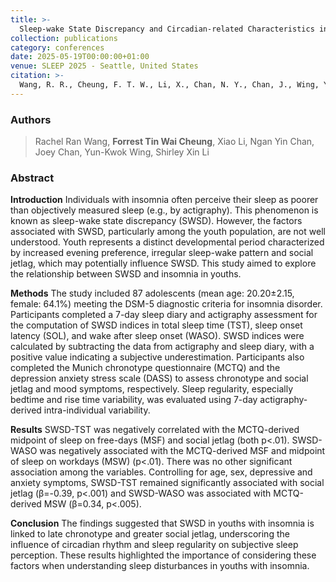 ```yaml
---
title: >-
  Sleep-wake State Discrepancy and Circadian-related Characteristics in Youth with Insomnia
collection: publications
category: conferences
date: 2025-05-19T00:00:00+01:00
venue: SLEEP 2025 - Seattle, United States
citation: >-
  Wang, R. R., Cheung, F. T. W., Li, X., Chan, N. Y., Chan, J., Wing, Y. K., & Li, S. X. (2025). Sleep-wake State Discrepancy and Circadian-related Characteristics in Youth with Insomnia. Sleep, 48(Supplement_1), A10-A11.
---
```

### Authors

> Rachel Ran Wang, **Forrest Tin Wai Cheung**, Xiao Li, Ngan Yin Chan, Joey Chan, Yun-Kwok Wing, Shirley Xin Li

### Abstract

**Introduction** Individuals with insomnia often perceive their sleep as poorer than objectively measured sleep (e.g., by actigraphy). This phenomenon is known as sleep-wake state discrepancy (SWSD). However, the factors associated with SWSD, particularly among the youth population, are not well understood. Youth represents a distinct developmental period characterized by increased evening preference, irregular sleep-wake pattern and social jetlag, which may potentially influence SWSD. This study aimed to explore the relationship between SWSD and insomnia in youths.

**Methods** The study included 87 adolescents (mean age: 20.20±2.15, female: 64.1%) meeting the DSM-5 diagnostic criteria for insomnia disorder. Participants completed a 7-day sleep diary and actigraphy assessment for the computation of SWSD indices in total sleep time (TST), sleep onset latency (SOL), and wake after sleep onset (WASO). SWSD indices were calculated by subtracting the data from actigraphy and sleep diary, with a positive value indicating a subjective underestimation. Participants also completed the Munich chronotype questionnaire (MCTQ) and the depression anxiety stress scale (DASS) to assess chronotype and social jetlag and mood symptoms, respectively. Sleep regularity, especially bedtime and rise time variability, was evaluated using 7-day actigraphy-derived intra-individual variability.

**Results** SWSD-TST was negatively correlated with the MCTQ-derived midpoint of sleep on free-days (MSF) and social jetlag (both p<.01). SWSD-WASO was negatively associated with the MCTQ-derived MSF and midpoint of sleep on workdays (MSW) (p<.01). There was no other significant association among the variables. Controlling for age, sex, depressive and anxiety symptoms, SWSD-TST remained significantly associated with social jetlag (β=-0.39, p<.001) and SWSD-WASO was associated with MCTQ-derived MSW (β=0.34, p<.005).

**Conclusion** The findings suggested that SWSD in youths with insomnia is linked to late chronotype and greater social jetlag, underscoring the influence of circadian rhythm and sleep regularity on subjective sleep perception. These results highlighted the importance of considering these factors when understanding sleep disturbances in youths with insomnia.